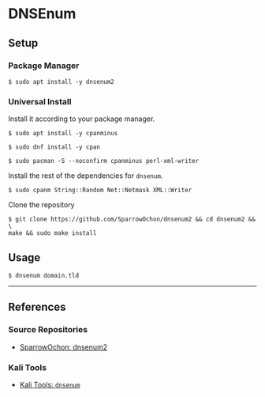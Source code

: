 # DNSEnum

## Setup

### Package Manager

```
$ sudo apt install -y dnsenum2
```

### Universal Install

Install it according to your package manager.

```
$ sudo apt install -y cpanminus

$ sudo dnf install -y cpan

$ sudo pacman -S --noconfirm cpanminus perl-xml-writer
```

Install the rest of the dependencies for `dnsenum`.

```
$ sudo cpanm String::Random Net::Netmask XML::Writer
```

Clone the repository

```
$ git clone https://github.com/SparrowOchon/dnsenum2 && cd dnsenum2 && \
make && sudo make install
```

## Usage

```
$ dnsenum domain.tld
```

---
## References

### Source Repositories

- [SparrowOchon: dnsenum2](https://github.com/SparrowOchon/dnsenum2)

### Kali Tools

- [Kali Tools: `dnsenum`](https://www.kali.org/tools/dnsenum/)